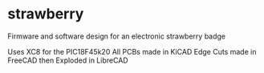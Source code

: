 # strawberry
Firmware and software design for an electronic strawberry badge

Uses XC8 for the PIC18F45k20
All PCBs made in KiCAD
Edge Cuts made in FreeCAD then Exploded in LibreCAD
